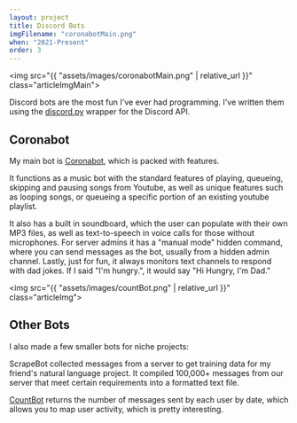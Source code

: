```yaml
---
layout: project
title: Discord Bots
imgFilename: "coronabotMain.png"
when: "2021-Present"
order: 3
---
```


<img src="{{ "assets/images/coronabotMain.png" | relative_url }}" class="articleImgMain">

Discord bots are the most fun I've ever had programming. I've written them using the <a href="https://discordpy.readthedocs.io/en/stable/index.html" class="link" target="_blank" rel="noopener noreferrer">discord.py</a> wrapper for the Discord API.

## Coronabot

My main bot is <a href="https://github.com/matt-lewton9/Coronabot" class="link" target="_blank" rel="noopener noreferrer">Coronabot</a>, which is packed with features.

It functions as a music bot with the standard features of playing, queueing, skipping and pausing songs from Youtube, as well as unique features such as looping songs, or queueing a specific portion of an existing youtube playlist.

It also has a built in soundboard, which the user can populate with their own MP3 files, as well as text-to-speech in voice calls for those without microphones. For server admins it has a "manual mode" hidden command, where you can send messages as the bot, usually from a hidden admin channel. Lastly, just for fun, it always monitors text channels to respond with dad jokes. If I said "I'm hungry.", it would say "Hi Hungry, I'm Dad."

<img src="{{ "assets/images/countBot.png" | relative_url }}" class="articleImg">

## Other Bots

I also made a few smaller bots for niche projects:

ScrapeBot collected messages from a server to get training data for my friend's natural language project. It compiled 100,000+ messages from our server that meet certain requirements into a formatted text file.


<a href="https://github.com/matt-lewton9/Coronabot" class="link" target="_blank" rel="noopener noreferrer">CountBot</a> returns the number of messages sent by each user by date, which allows you to map user activity, which is pretty interesting. 